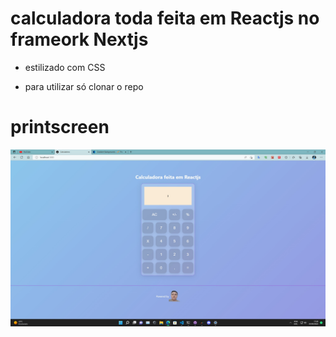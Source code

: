 # calculadora toda feita em Reactjs no frameork Nextjs

 - estilizado com CSS
   
 - para utilizar só clonar o repo




# printscreen

![image](https://github.com/Marco1992sjc/calculator/blob/main/public/calc.jpg?raw=true)


```
